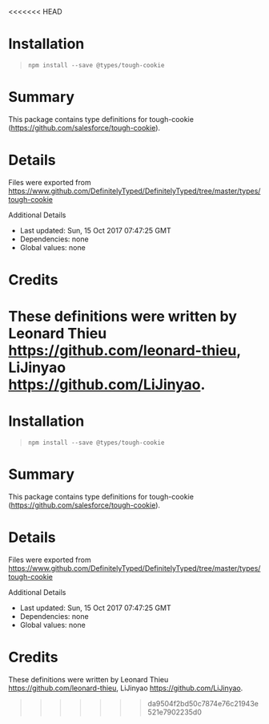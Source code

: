 <<<<<<< HEAD
# Installation
> `npm install --save @types/tough-cookie`

# Summary
This package contains type definitions for tough-cookie (https://github.com/salesforce/tough-cookie).

# Details
Files were exported from https://www.github.com/DefinitelyTyped/DefinitelyTyped/tree/master/types/tough-cookie

Additional Details
 * Last updated: Sun, 15 Oct 2017 07:47:25 GMT
 * Dependencies: none
 * Global values: none

# Credits
These definitions were written by Leonard Thieu <https://github.com/leonard-thieu>, LiJinyao <https://github.com/LiJinyao>.
=======
# Installation
> `npm install --save @types/tough-cookie`

# Summary
This package contains type definitions for tough-cookie (https://github.com/salesforce/tough-cookie).

# Details
Files were exported from https://www.github.com/DefinitelyTyped/DefinitelyTyped/tree/master/types/tough-cookie

Additional Details
 * Last updated: Sun, 15 Oct 2017 07:47:25 GMT
 * Dependencies: none
 * Global values: none

# Credits
These definitions were written by Leonard Thieu <https://github.com/leonard-thieu>, LiJinyao <https://github.com/LiJinyao>.
>>>>>>> da9504f2bd50c7874e76c21943e521e7902235d0
